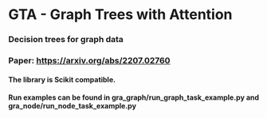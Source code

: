 # GTA - Graph Trees with Attention
### Decision trees for graph data
### Paper: https://arxiv.org/abs/2207.02760

#### The library is Scikit compatible.
#### Run examples can be found in gra_graph/run_graph_task_example.py and gra_node/run_node_task_example.py
